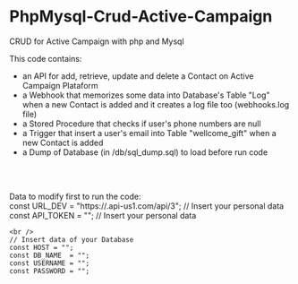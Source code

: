 # PhpMysql-Crud-Active-Campaign
CRUD for Active Campaign with php and Mysql

<p>This code contains:
    <ul>
        <li>an API for add, retrieve, update and delete a Contact on Active Campaign Plataform</li>
        <li>a Webhook that memorizes some data into Database's Table "Log" when a new Contact is added and it creates a log file too (webhooks.log file)</li>
        <li>a Stored Procedure that checks if user's phone numbers are null</li>
        <li>a Trigger that insert a user's email into Table "wellcome_gift" when a new Contact is added</li>
        <li>a Dump of Database (in /db/sql_dump.sql) to load before run code</li>
    </ul>
</p>
<br /><br />
<p>Data to modify first to run the code:
    <br /> const URL_DEV = "https://<your-account>.api-us1.com/api/3";  // Insert your personal data
    <br /> const API_TOKEN = "<Insert your API TOKEN>"; // Insert your personal data

    <br />
    // Insert data of your Database
    const HOST = "";
    const DB_NAME  = "";
    const USERNAME = "";
    const PASSWORD = "";
</p>

